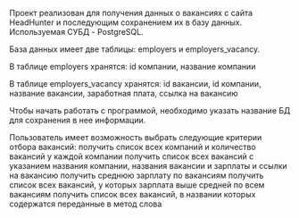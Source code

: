 Проект реализован для получения данных о вакансиях с сайта HeadHunter и последующим сохранением их в базу данных. Используемая СУБД - PostgreSQL.

База данных имеет две таблицы: employers и employers_vacancy. 

В таблице employers хранятся:
id компании,
название компании

В таблице employers_vacancy хранятся:
id вакансии,
id компании,
название вакансии,
заработная плата,
ссылка на вакансию

Чтобы начать работать с программой, необходимо указать название БД для сохранения в нее информации.

Пользователь имеет возможность выбрать следующие критерии отбора вакансий:
получить список всех компаний и количество вакансий у каждой компании
получить список всех вакансий с указанием названия компании, названия вакансии и зарплаты и ссылки на вакансию
получить среднюю зарплату по вакансиям
получить список всех вакансий, у которых зарплата выше средней по всем вакансиям
получить список всех вакансий, в названии которых содержатся переданные в метод слова
